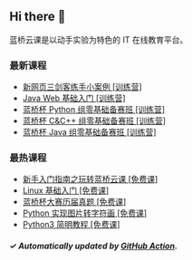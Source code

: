 ## Hi there 👋

蓝桥云课是以动手实验为特色的 IT 在线教育平台。

### 最新课程

<!-- LATEST:START -->
- [新网页三剑客练手小案例 [训练营]](https://www.lanqiao.cn/courses/18799/)
- [Java Web 基础入门 [训练营]](https://www.lanqiao.cn/courses/18807/)
- [蓝桥杯 Python 组零基础备赛班 [训练营]](https://www.lanqiao.cn/courses/17169/)
- [蓝桥杯 C&amp;C++ 组零基础备赛班 [训练营]](https://www.lanqiao.cn/courses/17170/)
- [蓝桥杯 Java 组零基础备赛班 [训练营]](https://www.lanqiao.cn/courses/17171/)
<!-- LATEST:END -->

### 最热课程

<!-- HOTEST:START -->
- [新手入门指南之玩转蓝桥云课 [免费课]](https://www.lanqiao.cn/courses/63/)
- [Linux 基础入门 [免费课]](https://www.lanqiao.cn/courses/1/)
- [蓝桥杯大赛历届真题 [免费课]](https://www.lanqiao.cn/courses/2786/)
- [Python 实现图片转字符画 [免费课]](https://www.lanqiao.cn/courses/370/)
- [Python3 简明教程 [免费课]](https://www.lanqiao.cn/courses/596/)
<!-- HOTEST:END -->

##### ✓ Automatically updated by [GitHub Action](https://github.com/lanqiao-courses/.github/actions/workflows/update.yml).
